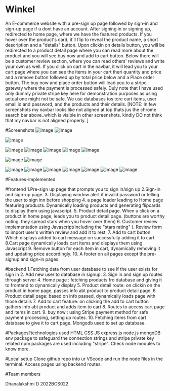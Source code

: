 # Winkel
An E-commerce website with a pre-sign up page followed by sign-in and sign-up page if u dont have an account. After signing in or signing up, redirected to home page, where we have the featured products. If you hover over the product's card, it'll flip to reveal the product name, a short description and a "details" button. Upon clickin on details button, you will be redirected to a product detail page where you can read more about the product and you will see buy now and add to cart button. Below there will be a customer review section, where you can read others' reviews and write your own as well. If you click on cart in the navbar, it will lead you to your cart page where you can see the items in your cart theri quantity and price and a remove button followed up by total price below and a Place order button. The buy now and place order button will lead you to a stripe gateway where the payment is processed safely. Duly note that I have used only dummy private stripe key here for demonstration purposes as using actual one might not be safe. We use databases tos tore cart items, user email id and password, and the products and their details. 
[NOTE: In few screenshots my navbar looks like not aligned at top thats jus the chrome search bar above..which is visible in other screenshots. kindly DO not think that my navbar is not aligned properly. ]


#Screenshots
![image](https://github.com/SlayZ121/Webkriti/assets/134158358/9e1b3b10-c7b0-4585-88ce-b76b4557d53c)
![image](https://github.com/SlayZ121/Webkriti/assets/134158358/ac7abeb8-1c40-42d4-921e-c8a7e4f5f69e)

![image](https://github.com/SlayZ121/Webkriti/assets/134158358/0fc57149-2fae-4acc-9eae-07c0da7be58a)

![image](https://github.com/SlayZ121/Webkriti/assets/134158358/140ad489-ca36-43cc-a8d7-9dbb6d67f56a)
![image](https://github.com/SlayZ121/Webkriti/assets/134158358/cc604b68-c436-4089-a45d-1d3bcccd51c1)
![image](https://github.com/SlayZ121/Webkriti/assets/134158358/b4a20a84-dc30-4746-a2d8-58b214799abf)
![image](https://github.com/SlayZ121/Webkriti/assets/134158358/664f6e23-17c0-4769-bbb8-9b9d72e54bf1)
![image](https://github.com/SlayZ121/Webkriti/assets/134158358/e3de72ba-2841-4025-b368-fc6b4252d525)

![image](https://github.com/SlayZ121/Webkriti/assets/134158358/0e9bf655-6c39-4f15-8453-df5677ab3e6b)
![image](https://github.com/SlayZ121/Webkriti/assets/134158358/27171e6f-899a-40ba-82c8-b3b6ab3e1971)

![image](https://github.com/SlayZ121/Webkriti/assets/134158358/1e57ce91-5577-4e95-bb26-4e14a9786eaf)
![image](https://github.com/SlayZ121/Webkriti/assets/134158358/db4fea45-11fe-4388-a908-cf37945ac7ce)
![image](https://github.com/SlayZ121/Webkriti/assets/134158358/1dfe9475-a885-426d-aa5a-b5956c72983f)
![image](https://github.com/SlayZ121/Webkriti/assets/134158358/727307a5-2d8b-409d-b17c-1542a68127aa)
![image](https://github.com/SlayZ121/Webkriti/assets/134158358/a7f09433-e476-44c2-b8a2-4a0a1bc819ac)
![image](https://github.com/SlayZ121/Webkriti/assets/134158358/4adafe39-619a-4165-9245-dc362fdb5eac)
![image](https://github.com/SlayZ121/Webkriti/assets/134158358/1fb33483-4ab6-4a55-83ae-c9c914ac9aa9)


#Features-implemented


#frontend
1.Pre-sign up page that prompts you to sign in/sign up
2.Sign-in and sign-up page.
3. Displaying window alert if invalid password or telling the user to sign inn before shopping
4. a page loader leading to Home page featuring products. Dynamically loading products and generating flipcards to display them using javascript. 
5. Product detail page. When u click on a product in home page, leads you to product detail page. (buttons are worthy noting. they spread stars when you hover over them)
6. Customer review implementation using Javascript(including the "stars rating" ). Review form to import user's written review and add it to rest.
7. Add to cart button Which displays added to cart message on successfully adding it to cart
8.Cart page dynamically loads cart items and displays them using Javascript
9. Remove button for each item in cart, dynamically removing it and updating price accordingly. 
10. A footer on all pages except the pre-signup and sign-in pages.


 
#backend
1.Fetching data from user database to see if the user exists for sign in
2. Add new user to database in signup. 
3. Sign in and sign up routes through server
4. Home page : fetching products fro database and giving it to frontend to dynamically display
5. Product detail route: on clickin on the product in home page, passes info abt product to product detail page. 
6. Product detail page: based on info passed, dynamically loads page with those details
7. Add to cart feature: on clicking the add to cart button gathers info abt product and adds item to cart
8. Routes to access cart page and items in cart. 
9. buy now : using Stripe payment method for safe payment processing, setting up routes.
10. Fetching items from cart database to give it to cart page. 
Mongodb used to set up database.


#Packages?technologies used
HTML CSS JS express.js node.js mongoDB
env package to safeguard the connection strings and stripe private key
related npm packages are used including "stripe". Check node modules to know more.



#Local setup
Clone github repo into ur VScode and run the node files in the terminal. Access pages using backend routes. 


#Team members

Dhanalakshmi D
2022BCS022
